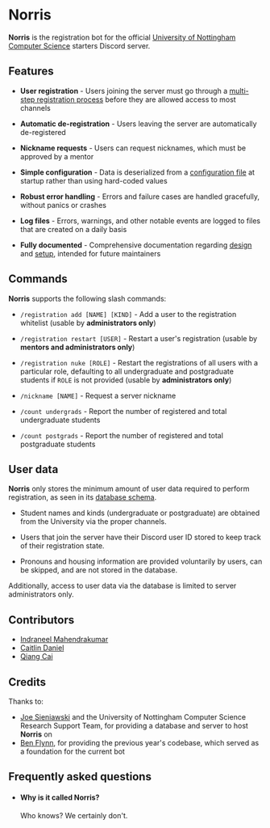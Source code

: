 # Norris

**Norris** is the registration bot for the official [University of Nottingham Computer Science](https://www.nottingham.ac.uk/computerscience) starters Discord server.

## Features

- **User registration** - Users joining the server must go through a [multi-step registration process](docs/registration-process.png) before they are allowed access to most channels

- **Automatic de-registration** - Users leaving the server are automatically de-registered

- **Nickname requests** - Users can request nicknames, which must be approved by a mentor

- **Simple configuration** - Data is deserialized from a [configuration file](CONTRIBUTING.md/#runtime-configuration) at startup rather than using hard-coded values

- **Robust error handling** - Errors and failure cases are handled gracefully, without panics or crashes

- **Log files** - Errors, warnings, and other notable events are logged to files that are created on a daily basis

- **Fully documented** - Comprehensive documentation regarding [design](docs/) and [setup](CONTRIBUTING.md), intended for future maintainers

## Commands

**Norris** supports the following slash commands:

- `/registration add [NAME] [KIND]` - Add a user to the registration whitelist (usable by **administrators only**)

- `/registration restart [USER]` - Restart a user's registration (usable by **mentors and administrators only**)

- `/registration nuke [ROLE]` - Restart the registrations of all users with a particular role, defaulting to all undergraduate and postgraduate students if `ROLE` is not provided (usable by **administrators only**)

- `/nickname [NAME]` - Request a server nickname

- `/count undergrads` - Report the number of registered and total undergraduate students

- `/count postgrads` - Report the number of registered and total postgraduate students

## User data

**Norris** only stores the minimum amount of user data required to perform registration, as seen in its [database schema](docs/database-schema.png).

- Student names and kinds (undergraduate or postgraduate) are obtained from the University via the proper channels.

- Users that join the server have their Discord user ID stored to keep track of their registration state.

- Pronouns and housing information are provided voluntarily by users, can be skipped, and are not stored in the database.

Additionally, access to user data via the database is limited to server administrators only.

## Contributors

- [Indraneel Mahendrakumar](https://github.com/Carnagion)
- [Caitlin Daniel](https://github.com/Warrior2852)
- [Qiang Cai](https://github.com/sanamorii)

## Credits

Thanks to:
- [Joe Sieniawski](https://github.com/jozefws) and the University of Nottingham Computer Science Research Support Team, for providing a database and server to host **Norris** on
- [Ben Flynn](https://github.com/Ben5656), for providing the previous year's codebase, which served as a foundation for the current bot

## Frequently asked questions

- #### Why is it called **Norris**?

    Who knows? We certainly don't.
